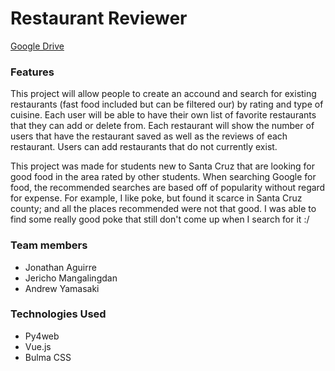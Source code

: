 # Restaurant Reviewer

[Google Drive](https://drive.google.com/drive/folders/11PAxCbWEqKnJMx6cORyXi1Lz6ikNh9pF?usp=sharing)

### Features
This project will allow people to create an accound and search for existing restaurants (fast food included but can be filtered our) by rating and type of cuisine. Each user will be able to have their own list of favorite restaurants that they can add or delete from. Each restaurant will show the number of users that have the restaurant saved as well as the reviews of each restaurant. Users can add restaurants that do not currently exist.

This project was made for students new to Santa Cruz that are looking for good food in the area rated by other students. When searching Google for food, the recommended searches are based off of popularity without regard for expense. For example, I like poke, but found it scarce in Santa Cruz county; and all the places recommended were not that good. I was able to find some really good poke that still don't come up when I search for it :/
### Team members
- Jonathan Aguirre
- Jericho Mangalingdan
- Andrew Yamasaki

### Technologies Used
- Py4web
- Vue.js
- Bulma CSS
